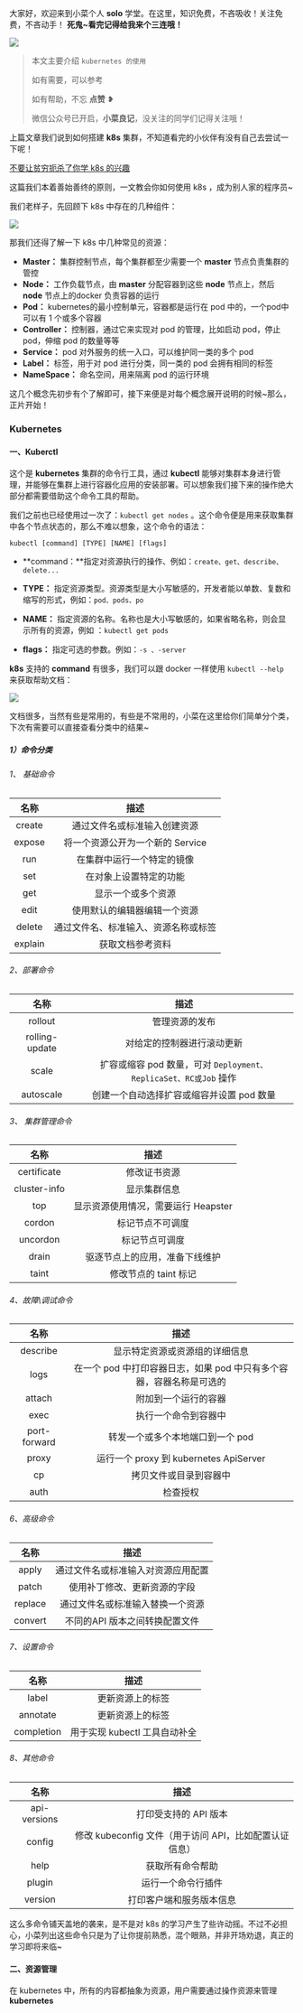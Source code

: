 大家好，欢迎来到小菜个人 **solo** 学堂。在这里，知识免费，不吝吸收！关注免费，不吝动手！
**死鬼~看完记得给我来个三连哦！**


![](https://gitee.com/cbuc/picture/raw/master/typora/20210411110759.jpeg)


>本文主要介绍 `kubernetes 的使用`
>
>如有需要，可以参考
>
>如有帮助，不忘 **点赞** ❥
>
>
>微信公众号已开启，**小菜良记**，没关注的同学们记得关注哦！

上篇文章我们说到如何搭建 **k8s** 集群，不知道看完的小伙伴有没有自己去尝试一下呢！

[不要让贫穷扼杀了你学 k8s 的兴趣]()

这篇我们本着善始善终的原则，一文教会你如何使用 k8s ，成为别人家的程序员~

我们老样子，先回顾下 k8s 中存在的几种组件：

![](https://gitee.com/cbuc/picture/raw/master/typora/20210411111150.png)

那我们还得了解一下 k8s 中几种常见的资源：

- **Master：** 集群控制节点，每个集群都至少需要一个 **master** 节点负责集群的管控
- **Node：** 工作负载节点，由 **master** 分配容器到这些 **node** 节点上，然后 **node** 节点上的docker 负责容器的运行
- **Pod：** kubernetes的最小控制单元，容器都是运行在 pod 中的，一个pod中可以有 1 个或多个容器
- **Controller：** 控制器，通过它来实现对 pod 的管理，比如启动 pod，停止 pod，伸缩 pod 的数量等等
- **Service：** pod 对外服务的统一入口，可以维护同一类的多个 pod
- **Label：** 标签，用于对 pod 进行分类，同一类的 pod 会拥有相同的标签
- **NameSpace：** 命名空间，用来隔离 pod 的运行环境

这几个概念先初步有个了解即可，接下来便是对每个概念展开说明的时候~那么，正片开始！

### Kubernetes

#### 一、Kuberctl

这个是 **kubernetes** 集群的命令行工具，通过 **kubectl** 能够对集群本身进行管理，并能够在集群上进行容器化应用的安装部署。可以想象我们接下来的操作绝大部分都需要借助这个命令工具的帮助。

我们之前也已经使用过一次了：`kubectl get nodes` 。这个命令便是用来获取集群中各个节点状态的，那么不难以想象，这个命令的语法：

```shell
kubectl [command] [TYPE] [NAME] [flags]
```

- **command：**指定对资源执行的操作、例如：`create、get、describe、delete...`

- **TYPE：** 指定资源类型。资源类型是大小写敏感的，开发者能以单数、复数和缩写的形式，例如：`pod、pods、po`

- **NAME：** 指定资源的名称。名称也是大小写敏感的，如果省略名称，则会显示所有的资源，例如 ：`kubectl get pods`

- **flags：** 指定可选的参数。例如：`-s 、-server`

**k8s** 支持的 **command** 有很多，我们可以跟 docker 一样使用 `kubectl --help` 来获取帮助文档：

![](https://gitee.com/cbuc/picture/raw/master/typora/20210411160248.png)

文档很多，当然有些是常用的，有些是不常用的，小菜在这里给你们简单分个类，下次有需要可以直接查看分类中的结果~

##### 1）命令分类

###### 1、 基础命令

|  名称   |                 描述                 |
| :-----: | :----------------------------------: |
| create  |     通过文件名或标准输入创建资源     |
| expose  |   将一个资源公开为一个新的 Service   |
|   run   |      在集群中运行一个特定的镜像      |
|   set   |        在对象上设置特定的功能        |
|   get   |          显示一个或多个资源          |
|  edit   |     使用默认的编辑器编辑一个资源     |
| delete  | 通过文件名、标准输入、资源名称或标签 |
| explain |           获取文档参考资料           |

###### 2、部署命令

|      名称      |                             描述                             |
| :------------: | :----------------------------------------------------------: |
|    rollout     |                        管理资源的发布                        |
| rolling-update |                  对给定的控制器进行滚动更新                  |
|     scale      | 扩容或缩容 pod 数量，可对 `Deployment、ReplicaSet、RC或Job` 操作 |
|   autoscale    |          创建一个自动选择扩容或缩容并设置 pod 数量           |

###### 3、 集群管理命令

|     名称     |                描述                 |
| :----------: | :---------------------------------: |
| certificate  |            修改证书资源             |
| cluster-info |            显示集群信息             |
|     top      | 显示资源使用情况，需要运行 Heapster |
|    cordon    |          标记节点不可调度           |
|   uncordon   |           标记节点可调度            |
|    drain     |   驱逐节点上的应用，准备下线维护    |
|    taint     |        修改节点的 taint 标记        |

###### 4、故障\调试命令

|     名称     |                             描述                             |
| :----------: | :----------------------------------------------------------: |
|   describe   |                显示特定资源或资源组的详细信息                |
|     logs     | 在一个 pod 中打印容器日志，如果 pod 中只有多个容器，容器名称是可选的 |
|    attach    |                     附加到一个运行的容器                     |
|     exec     |                     执行一个命令到容器中                     |
| port-forward |               转发一个或多个本地端口到一个 pod               |
|    proxy     |            运行一个 proxy 到 kubernetes ApiServer            |
|      cp      |                    拷贝文件或目录到容器中                    |
|     auth     |                           检查授权                           |

###### 6、高级命令

|  名称   |                描述                |
| :-----: | :--------------------------------: |
|  apply  | 通过文件名或标准输入对资源应用配置 |
|  patch  |    使用补丁修改、更新资源的字段    |
| replace |  通过文件名或标准输入替换一个资源  |
| convert |   不同的API 版本之间转换配置文件   |

###### 7、设置命令

|    名称    |             描述              |
| :--------: | :---------------------------: |
|   label    |       更新资源上的标签        |
|  annotate  |       更新资源上的标签        |
| completion | 用于实现 kubectl 工具自动补全 |

###### 8、其他命令

|     名称     |                          描述                          |
| :----------: | :----------------------------------------------------: |
| api-versions |                 打印受支持的 API 版本                  |
|    config    | 修改 kubeconfig 文件（用于访问 API，比如配置认证信息） |
|     help     |                    获取所有命令帮助                    |
|    plugin    |                   运行一个命令行插件                   |
|   version    |                打印客户端和服务版本信息                |

这么多命令铺天盖地的袭来，是不是对 k8s 的学习产生了些许动摇。不过不必担心，小菜列出这些命令只是为了让你提前熟悉，混个眼熟，并非开场劝退，真正的学习即将来临~

#### 二、资源管理

在 kubernetes 中，所有的内容都抽象为资源，用户需要通过操作资源来管理 **kubernetes**


